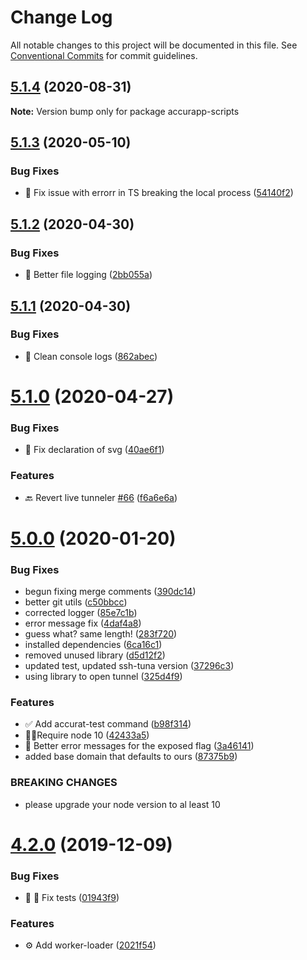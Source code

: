# Change Log

All notable changes to this project will be documented in this file.
See [Conventional Commits](https://conventionalcommits.org) for commit guidelines.

## [5.1.4](https://github.com/accurat/accurapp/compare/accurapp-scripts@5.1.3...accurapp-scripts@5.1.4) (2020-08-31)

**Note:** Version bump only for package accurapp-scripts





## [5.1.3](https://github.com/accurat/accurapp/compare/accurapp-scripts@5.1.2...accurapp-scripts@5.1.3) (2020-05-10)


### Bug Fixes

* 🐛  Fix issue with errorr in TS breaking the local process ([54140f2](https://github.com/accurat/accurapp/commit/54140f221a73d9f79634c8cf365f4fa46352e483))





## [5.1.2](https://github.com/accurat/accurapp/compare/accurapp-scripts@5.1.1...accurapp-scripts@5.1.2) (2020-04-30)


### Bug Fixes

* 💅 Better file logging ([2bb055a](https://github.com/accurat/accurapp/commit/2bb055a82f98b1be5cb0da363311c624fb97f3bf))





## [5.1.1](https://github.com/accurat/accurapp/compare/accurapp-scripts@5.1.0...accurapp-scripts@5.1.1) (2020-04-30)


### Bug Fixes

* 🧹 Clean console logs ([862abec](https://github.com/accurat/accurapp/commit/862abec0116f406763eec52669499adcaee05ee4))





# [5.1.0](https://github.com/accurat/accurapp/compare/accurapp-scripts@5.0.0...accurapp-scripts@5.1.0) (2020-04-27)


### Bug Fixes

* 🐛  Fix declaration of svg ([40ae6f1](https://github.com/accurat/accurapp/commit/40ae6f16cbedb7accac272a132039d06671ae63e))


### Features

* 🔙 Revert live tunneler [#66](https://github.com/accurat/accurapp/issues/66) ([f6a6e6a](https://github.com/accurat/accurapp/commit/f6a6e6a58f681b6c747efa2f05ac2a4f8ae18902))





# [5.0.0](https://github.com/accurat/accurapp/compare/accurapp-scripts@4.2.0...accurapp-scripts@5.0.0) (2020-01-20)


### Bug Fixes

* begun fixing merge comments ([390dc14](https://github.com/accurat/accurapp/commit/390dc1491e42387868260c9ca2e44ff6cfca0338))
* better git utils ([c50bbcc](https://github.com/accurat/accurapp/commit/c50bbccc8f386794f29938d38644984c39a04b10))
* corrected logger ([85e7c1b](https://github.com/accurat/accurapp/commit/85e7c1bb8fa24beffbc50b0ddd2ca5cba521fbd3))
* error message fix ([4daf4a8](https://github.com/accurat/accurapp/commit/4daf4a85903115afff5616393a0290ad4f3c9afc))
* guess what? same length! ([283f720](https://github.com/accurat/accurapp/commit/283f720934778d884aa1ecd63810c43a4f3978d6))
* installed dependencies ([6ca16c1](https://github.com/accurat/accurapp/commit/6ca16c1da2c7978e8b043f556f696e7b3f1440fc))
* removed unused library ([d5d12f2](https://github.com/accurat/accurapp/commit/d5d12f27e6eef864665178c27b954cf0e4dcf99b))
* updated test, updated ssh-tuna version ([37296c3](https://github.com/accurat/accurapp/commit/37296c3a9ff30664ce5f3575d86005114a0d002d))
* using library to open tunnel ([325d4f9](https://github.com/accurat/accurapp/commit/325d4f9f3350cf09b141eca98f5194a0821be7f4))


### Features

* ✅ Add accurat-test command ([b98f314](https://github.com/accurat/accurapp/commit/b98f31418ecab3d169546d8cc0a9cae348b6e3c2))
* 👮‍♂️Require node 10 ([42433a5](https://github.com/accurat/accurapp/commit/42433a573c1bde9b152cbbb3b92f02618db30a25))
* 🚨 Better error messages for the exposed flag ([3a46141](https://github.com/accurat/accurapp/commit/3a461416f021dade94931136a6f79954759191e2))
* added base domain that defaults to ours ([87375b9](https://github.com/accurat/accurapp/commit/87375b931a3089488a3982773f766e34d531c847))


### BREAKING CHANGES

* please upgrade your node version to al least 10





# [4.2.0](https://github.com/accurat/accurapp/compare/accurapp-scripts@4.1.8...accurapp-scripts@4.2.0) (2019-12-09)


### Bug Fixes

* 🐛 🔨 Fix tests ([01943f9](https://github.com/accurat/accurapp/commit/01943f93cfcfddda86e613d60842ab5e616db84d))


### Features

* ⚙️  Add worker-loader ([2021f54](https://github.com/accurat/accurapp/commit/2021f54cb047a0d77b59c096c004864a71f70aed))
